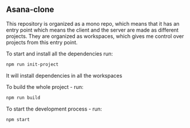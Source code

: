 ## Asana-clone

This repository is organized as a mono repo, which means that it has an entry point which means the client and the server are made as different projects. They are organized as workspaces, which gives me control over projects from this entry point.

To start and install all the dependencies run:

```bash
npm run init-project
```

It will install dependencies in all the workspaces

To build the whole project - run:

```bash
npm run build
```

To start the development process - run:

```bash
npm start
```
